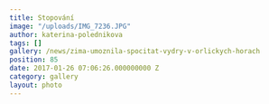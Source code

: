 ```yaml
---
title: Stopování
image: "/uploads/IMG_7236.JPG"
author: katerina-polednikova
tags: []
gallery: /news/zima-umoznila-spocitat-vydry-v-orlickych-horach
position: 85
date: 2017-01-26 07:06:26.000000000 Z
category: gallery
layout: photo
---
```

